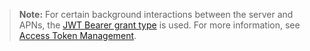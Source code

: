 > **Note:** For certain background interactions between the server and APNs, the [JWT Bearer grant type](https://www.rfc-editor.org/rfc/rfc7523#section-2.1) is used. For more information, see [Access Token Management](#access-token-management).